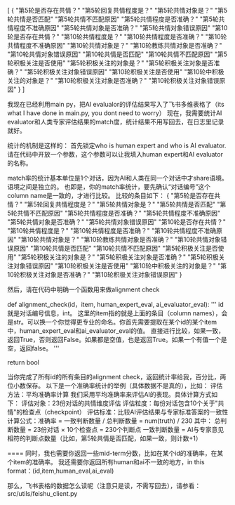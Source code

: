 [
  {
    "第5轮是否存在共情？"
    "第5轮回复共情程度是？"
    "第5轮共情对象是？" 
    "第5轮共情是否匹配"
    "第5轮共情不匹配原因"
    "第5轮共情程度是否准确？"
    "第5轮共情程度不准确原因"
    "第5轮共情对象是否准确？"
    "第5轮共情对象错误原因"
    "第10轮是否存在共情？"
    "第10轮共情程度是？"
    "第10轮共情程度是否准确？"
    "第10轮共情程度不准确原因"
    "第10轮共情对象是？"
    "第10轮教练共情对象是否准确？"
    "第10轮共情对象错误原因"
    "第10轮共情是否匹配"
    "第10轮共情不匹配原因"
    "第5轮积极关注是否使用"
    "第5轮积极关注的对象是？"
    "第5轮积极关注对象是否准确？"
    "第5轮积极关注对象错误原因"
    "第10轮积极关注是否使用"
    "第10轮中积极关注的对象是？"
    "第10轮积极关注对象是否准确？"
    "第10轮积极关注对象错误原因"
  }
]

我现在已经利用main py，把AI evalualor的评估结果写入了飞书多维表格了（its what I have done in main.py, you dont need to worry）
现在，我需要统计AI evaluator和人类专家评估结果的match度，统计结果不用写回去，在日志里记录就好。

统计的机制是这样的：
首先锁定who is human expert and who is AI evaluator. 
请在代码中开放一个参数，这个参数可以让我填入human expert和AI evaluator的名称。

match率的统计基本单位是1个对话，因为AI和人类在同一个对话中才share语境。语境之间是独立的。
也即是，你的match率统计，要先确认“对话编号”这个column name是一致的，才进行比较。
比较的条目如下：  {
    "第5轮是否存在共情？"
    "第5轮回复共情程度是？"
    "第5轮共情对象是？" 
    "第5轮共情是否匹配"
    "第5轮共情不匹配原因"
    "第5轮共情程度是否准确？"
    "第5轮共情程度不准确原因"
    "第5轮共情对象是否准确？"
    "第5轮共情对象错误原因"
    "第10轮是否存在共情？"
    "第10轮共情程度是？"
    "第10轮共情程度是否准确？"
    "第10轮共情程度不准确原因"
    "第10轮共情对象是？"
    "第10轮教练共情对象是否准确？"
    "第10轮共情对象错误原因"
    "第10轮共情是否匹配"
    "第10轮共情不匹配原因"
    "第5轮积极关注是否使用"
    "第5轮积极关注的对象是？"
    "第5轮积极关注对象是否准确？"
    "第5轮积极关注对象错误原因"
    "第10轮积极关注是否使用"
    "第10轮中积极关注的对象是？"
    "第10轮积极关注对象是否准确？"
    "第10轮积极关注对象错误原因"
  }


然后，请在代码中明确一个函数用来做alignment check

def alignment_check(id，item, human_expert_eval, ai_evaluator_eval):
'''
id 就是对话编号信息，int。
这里的item指的就是上面的条目（column names），会是str。可以换一个你觉得更专业的命名。你首先需要提取在某个id的某个item中，human_expert_eval和ai_evaluator_eval的值。
直接进行比较，如果一致，返回True，否则返回False。如果都是空值，也是返回True。如果一个有值一个是空，返回false。
'''

return bool

当你完成了所有id的所有条目的alignment check，返回统计率给我，百分比，两位小数保存。
以下是一个准确率统计的举例（具体数据不是真的），比如：
评估方法：平均准确率计算
我们采用平均准确率来评估AI的表现。具体计算方式如下：
评估对象：23份对话的共情维度评估
评估粒度：每份对话包含10个关于"共情"的检查点（checkpoint）
评估标准：比较AI评估结果与专家标准答案的一致性
计算公式：准确率 = 一致判断数量 / 总判断数量 = num(truth) / 230
其中：
总判断数量 = 23份对话 × 10个检查点 = 230个判断点
一致判断数量 = AI与专家意见相符的判断点数量（比如，第5轮共情是否匹配，如果一致，则计数+1）

====
同时，我也需要你返回一些mid-term分数，比如在某个id的准确率，在某个item的准确率。
我还需要你返回所有human和ai不一致的地方，in this format：(id,item,human_eval,ai_eval)

那么，飞书表格的数据怎么读呢（注意只是读，不需写回去），请参看：src/utils/feishu_client.py